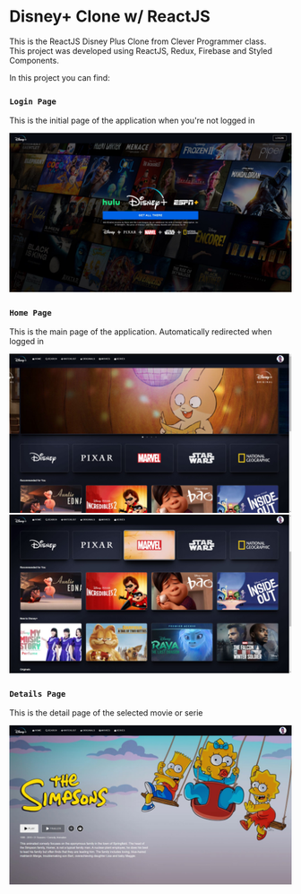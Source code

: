 # Disney+ Clone w/ ReactJS

This is the ReactJS Disney Plus Clone from Clever Programmer class.\
This project was developed using ReactJS, Redux, Firebase and Styled Components.

In this project you can find:

### `Login Page`

This is the initial page of the application when you're not logged in

![LOGINPAGE!](public/images/readme/loginPage.jpg)

### `Home Page`

This is the main page of the application. Automatically redirected when logged in

![HOMEPAGE!](public/images/readme/homePage.jpg)
![HOMEPAGE2!](public/images/readme/homePage2.jpg)

### `Details Page`

This is the detail page of the selected movie or serie

![LOGINPAGE!](public/images/readme/detailPage.jpg)
